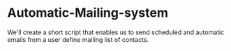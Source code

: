 # Automatic-Mailing-system

We'll create a short script that enables us to send scheduled and automatic emails from a user define mailing list of contacts.
